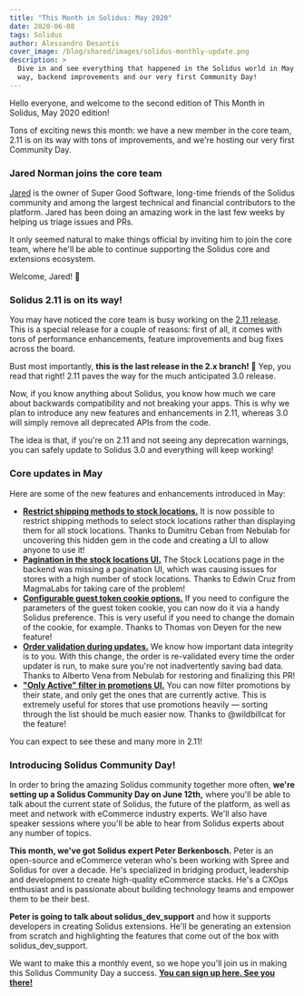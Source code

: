 ```yaml
---
title: "This Month in Solidus: May 2020"
date: 2020-06-08
tags: Solidus
author: Alessandro Desantis
cover_image: /blog/shared/images/solidus-monthly-update.png
description: >
  Dive in and see everything that happened in the Solidus world in May 2020: a new release on its
  way, backend improvements and our very first Community Day!
---
```


Hello everyone, and welcome to the second edition of This Month in Solidus, May 2020 edition!

Tons of exciting news this month: we have a new member in the core team, 2.11 is on its way with
tons of improvements, and we're hosting our very first Community Day.

### Jared Norman joins the core team

[Jared](https://github.com/jarednorman) is the owner of Super Good Software, long-time friends of
the Solidus community and among the largest technical and financial contributors to the platform.
Jared has been doing an amazing work in the last few weeks by helping us triage issues and PRs.

It only seemed natural to make things official by inviting him to join the core team, where he'll be
able to continue supporting the Solidus core and extensions ecosystem.

Welcome, Jared! 👋

### Solidus 2.11 is on its way!

You may have noticed the core team is busy working on the [2.11 release](https://github.com/solidusio/solidus/milestone/20).
This is a special release for a couple of reasons: first of all, it comes with tons of performance
enhancements, feature improvements and bug fixes across the board.

Bust most importantly, **this is the last release in the 2.x branch! 🎊** Yep, you read that right!
2.11 paves the way for the much anticipated 3.0 release.

Now, if you know anything about Solidus, you know how much we care about backwards compatibility and
not breaking your apps. This is why we plan to introduce any new features and enhancements in 2.11,
whereas 3.0 will simply remove all deprecated APIs from the code.

The idea is that, if you're on 2.11 and not seeing any deprecation warnings, you can safely update
to Solidus 3.0 and everything will keep working!

### Core updates in May

Here are some of the new features and enhancements introduced in May: 

- [**Restrict shipping methods to stock locations.**](https://github.com/solidusio/solidus/pull/3624)
  It is now possible to restrict shipping methods to select stock locations rather than displaying
  them for all stock locations. Thanks to Dumitru Ceban from Nebulab for uncovering this hidden gem
  in the code and creating a UI to allow anyone to use it!
- [**Pagination in the stock locations UI.**](https://github.com/solidusio/solidus/pull/3600) The
  Stock Locations page in the backend was missing a pagination UI, which was causing issues for
  stores with a high number of stock locations. Thanks to Edwin Cruz from MagmaLabs for taking care
  of the problem!
- [**Configurable guest token cookie options.**](https://github.com/solidusio/solidus/pull/3621) If
  you need to configure the parameters of the guest token cookie, you can now do it via a handy
  Solidus preference. This is very useful if you need to change the domain of the cookie, for
  example. Thanks to Thomas von Deyen for the new feature!
- [**Order validation during updates.**](https://github.com/solidusio/solidus/pull/3645) We know how
  important data integrity is to you. With this change, the order is re-validated every time the
  order updater is run, to make sure you're not inadvertently saving bad data. Thanks to Alberto
  Vena from Nebulab for restoring and finalizing this PR!
- [**"Only Active" filter in promotions UI.**](https://github.com/solidusio/solidus/pull/3595) You
  can now filter promotions by their state, and only get the ones that are currently active. This is
  extremely useful for stores that use promotions heavily — sorting through the list should be much
  easier now. Thanks to @wildbillcat for the feature!

You can expect to see these and many more in 2.11!

### Introducing Solidus Community Day!

In order to bring the amazing Solidus community together more often, **we're setting up a Solidus
Community Day on June 12th,** where you'll be able to talk about the current state of Solidus, the
future of the platform, as well as meet and network with eCommerce industry experts. We'll also have
speaker sessions where you'll be able to hear from Solidus experts about any number of topics.

**This month, we've got Solidus expert Peter Berkenbosch.** Peter is an open-source and eCommerce
veteran who's been working with Spree and Solidus for over a decade. He's specialized in bridging
product, leadership and development to create high-quality eCommerce stacks. He's a CXOps
enthusiast and is passionate about building technology teams and empower them to be their best.

**Peter is going to talk about solidus\_dev\_support** and how it supports developers in creating
Solidus extensions. He'll be generating an extension from scratch and highlighting the features that
come out of the box with solidus\_dev\_support.

We want to make this a monthly event, so we hope you'll join us in making this Solidus Community Day
a success. [**You can sign up here. See you there!**](https://live.remo.co/e/solidus-community-day-1)
